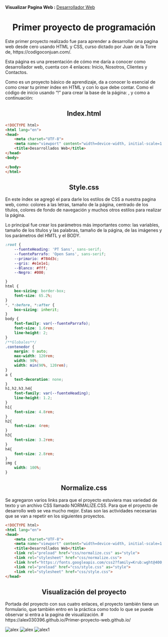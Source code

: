 <p><strong> Visualizar Pagina Web : </strong><a href="https://alex030396.github.io/Primer-proyecto-web.github.io/">Desarrollador Web</a> </p>
<h1 align="center">Primer proyecto de programación</h1>
<p>Este primer proyecto realizado fue para aprender a desarrollar una pagina web desde cero usando HTML y CSS, curso dictado por Juan de la Torre de, https://codigoconjuan.com/. </p>
<p>Esta página es una presentación de cómo me daría a conocer como desarrollador web, cuenta con 4 enlaces: Inicio, Nosotros, Clientes y Contactos. </p>
<p>Como es un proyecto básico de aprendizaje, da a conocer lo esencial de como crear tu primer índex en HTML y con lo que debe contar.  Como el código de inicio usando “!” para crear la base de la página: <html>, <head> y <body> como a continuación: </p>
<h2 align="center">Index.html</h2>
  
```html
<!DOCTYPE html>
<html lang="en">
<head>
    <meta charset="UTF-8">
    <meta name="viewport" content="width=device-width, initial-scale=1.0">
    <title>Desarrollados Web</title>
</head>
<body>
    
</body>
</html>
```

<h2 align="center">Style.css</h2>

<p>En este índex se agregó el <link rel="stylesheet" href="css/style.css"> para darle los estilos de CSS a nuestra pagina web, como: colores a las letras, tamaño de la página, centrado de los títulos, colores de fondo de navegación y muchos otros estilos para realizar la página.</p> 
<p>Lo principal fue crear los parámetros más importantes como: las variables, tamaño de los títulos y las palabras, tamaño de la página, de las imágenes y los parámetros del HMTL y el BODY.</p>

```css
:root {
    --fuenteHeading: 'PT Sans', sans-serif;
    --fuenteParrafo: 'Open Sans', sans-serif;
    --primario: #784d3c;
    --gris: #e1e1e1;
    --Blanco: #fff;
    --Negro: #000;

}
html {
    box-sizing: border-box;
    font-size: 65.2%;
}
*, *:before, *:after {
    box-sizing: inherit;
}
body {
    font-family: var(--fuenteParrafo);
    font-size: 1.6rem;
    line-height: 2;
}
/**Globales**/
.contenedor {
    margin: 0 auto;
    max-width: 120rem;
    width: 90%;
    width: min(90%, 120rem);
}
a {
    text-decoration: none;
}
h1,h2,h3,h4{
    font-family: var(--fuenteHeading);
    line-height: 1.2;
}
h1{
    font-size: 4.8rem;
}
h2{
    font-size: 4rem;
}
h3{
    font-size: 3.2rem;
}
h4{
    font-size: 2.8rem;
}
img {
    width: 100%;
}
```

<h2 align="center">Normalize.css</h2>

<p>Se agregaron varios links para que el proyecto estuviera mas variedad de texto y un archivo CSS llamado NORMALIZE.CSS. Para que el proyecto de desarrollo web se vea mucho mejor. Estas son las actividades necesarias que se van a repetir en los siguientes proyectos.</p>

```html
<!DOCTYPE html>
<html lang="en">
<head>
    <meta charset="UTF-8">
    <meta name="viewport" content="width=device-width, initial-scale=1.0">
    <title>Desarrollados Web</title>
    <link rel="preload" href="css/normalize.css" as="style">
    <link rel="stylesheet" href="css/normalize.css">
    <link href="https://fonts.googleapis.com/css2?family=Krub:wght@400;700&display=swap" rel="stylesheet">
    <link rel="preload" href="css/style.css" as="style">
    <link rel="stylesheet" href="css/style.css">
</head>
```
<h2 align="center">Visualización del proyecto</h2>
<p>Portada del proyecto con sus cuatro enlaces, el proyecto también tiene un formulario, que también entro en la práctica como todo lo que se puede observar si entra a la pagina de visualización. # https://alex030396.github.io/Primer-proyecto-web.github.io/ </p>


<img  src="https://github.com/Alex030396/Primer-proyecto-web/raw/main/Captura%20de%20pantalla%202024-03-17%20134144.png" alt="alex">
<img  src="https://github.com/Alex030396/Primer-proyecto-web/raw/main/Captura%20de%20pantalla%202024-03-17%20153604.png" alt="alex">
<img  src="https://github.com/Alex030396/Primer-proyecto-web/raw/main/Captura%20de%20pantalla%202024-03-17%20153616.png" alt="alex1">



